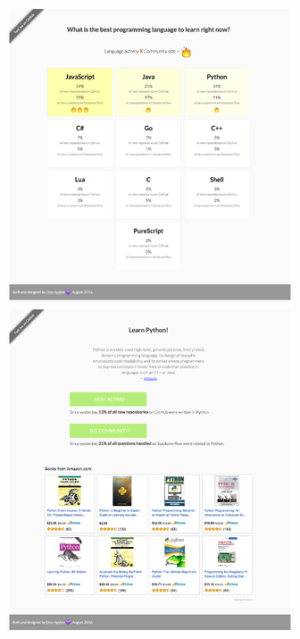 ![Alt text](/images/main.png?raw=true "What is the best programming language to learn right now? -- Graphical UI")  

![Alt text](/images/inner.png?raw=true "What is the best programming language to learn right now? -- Graphical UI")
